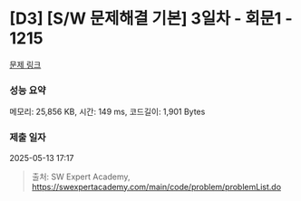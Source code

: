 # [D3] [S/W 문제해결 기본] 3일차 - 회문1 - 1215 

[문제 링크](https://swexpertacademy.com/main/code/problem/problemDetail.do?contestProbId=AV14QpAaAAwCFAYi) 

### 성능 요약

메모리: 25,856 KB, 시간: 149 ms, 코드길이: 1,901 Bytes

### 제출 일자

2025-05-13 17:17



> 출처: SW Expert Academy, https://swexpertacademy.com/main/code/problem/problemList.do